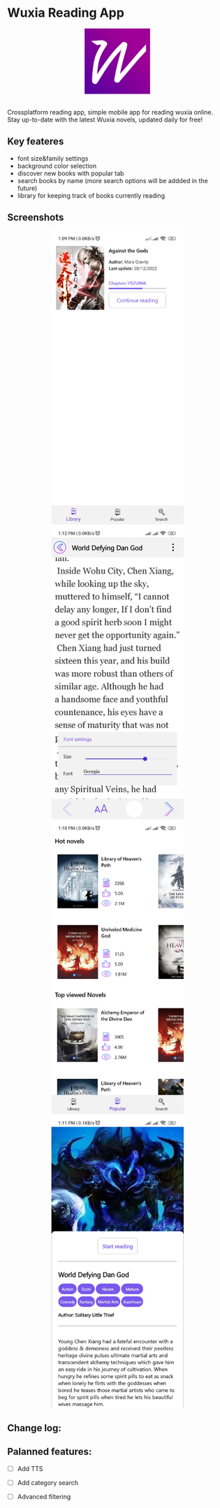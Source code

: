 # Wuxia Reading App
<div align=center>
  <img src=images/reading_icon.svg width=150 height=150 style=" padding-bottom: 30px">
</div>
Crossplatform reading app, simple mobile app for reading wuxia online. Stay up-to-date with the latest Wuxia novels, updated daily for free!

## Key feateres
- font size&family settings
- background color selection
- discover new books with popular tab
- search books by name (more search options will be addded in the future)
- library for keeping track of books currently reading

## Screenshots
<div align="center">
  <img src=images/library.jpg height=672 width=303 />

  <img src=images/reading.jpg height=672 width=303 />
</div>
<div align="center">
  <img src=images/popular.jpg height=672 width=303 /> 
  <img src=images/details.jpg height=672 width=303 />  
</div>


## Change log:
## Palanned features:
- [ ] Add TTS 
- [ ] Add category search
- [ ] Advanced filtering


